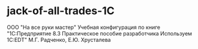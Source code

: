# jack-of-all-trades-1C
ООО "На все руки мастер"
Учебная конфигурация по книге "1C:Предприятие 8.3 Практическое пособие разработчика Используем 1C:EDT" М.Г. Радченко, Е.Ю. Хрусталева
